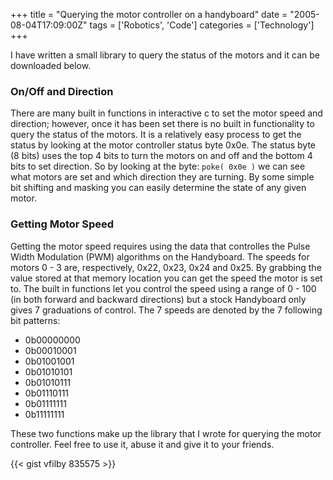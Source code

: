 +++
title = "Querying the motor controller on a handyboard"
date = "2005-08-04T17:09:00Z"
tags = ['Robotics', 'Code']
categories = ['Technology']
+++

I have written a small library to query the status of the motors and it can be
downloaded below.

### On/Off and Direction

There are many built in functions in interactive c to set the motor speed and
direction; however, once it has been set there is no built in functionality to
query the status of the motors. It is a relatively easy process to get the
status by looking at the motor controller status byte 0x0e. The status byte (8
bits) uses the top 4 bits to turn the motors on and off and the bottom 4 bits
to set direction. So by looking at the byte: `poke( 0x0e )` we can see what
motors are set and which direction they are turning. By some simple bit
shifting and masking you can easily determine the state of any given motor.

### Getting Motor Speed

Getting the motor speed requires using the data that controlles the Pulse
Width Modulation (PWM) algorithms on the Handyboard. The speeds for motors 0 -
3 are, respectively, 0x22, 0x23, 0x24 and 0x25. By grabbing the value stored
at that memory location you can get the speed the motor is set to. The built
in functions let you control the speed using a range of 0 - 100 (in both
forward and backward directions) but a stock Handyboard only gives 7
graduations of control. The 7 speeds are denoted by the 7 following bit
patterns:

  * 0b00000000
  * 0b00010001
  * 0b01001001
  * 0b01010101
  * 0b01010111
  * 0b01110111
  * 0b01111111
  * 0b11111111

These two functions make up the library that I wrote for querying the motor
controller. Feel free to use it, abuse it and give it to your friends.

{{< gist vfilby 835575 >}}

